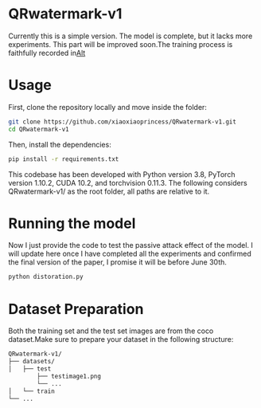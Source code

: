 # QRwatermark-v1
Currently this is a simple version. The model is complete, but it lacks more experiments. This part will be improved soon.The training process is faithfully recorded in[Alt](URL "title")
# Usage
First, clone the repository locally and move inside the folder:

```sh
git clone https://github.com/xiaoxiaoprincess/QRwatermark-v1.git
cd QRwatermark-v1
```

Then, install the dependencies:

```sh
pip install -r requirements.txt
```

This codebase has been developed with Python version 3.8, PyTorch version 1.10.2, CUDA 10.2, and torchvision 0.11.3. The following considers QRwatermark-v1/ as the root folder, all paths are relative to it.

# Running the model
Now I just provide the code to test the passive attack effect of the model. I will update here once I have completed all the experiments and confirmed the final version of the paper, I promise it will be before June 30th.
```sh
python distoration.py
```
# Dataset Preparation
Both the training set and the test set images are from the coco dataset.Make sure to prepare your dataset in the following structure:
```sh
QRwatermark-v1/
├── datasets/
│   ├── test
        ├── testimage1.png
        └── ...
│   └── train
└── ...
```
